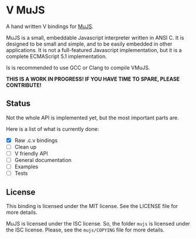 # V MuJS

A hand written V bindings for [MuJS](https://mujs.com/).

MuJS is a small, embeddable Javascript interpreter written in ANSI C. It is
designed to be small and simple, and to be easily embedded in other applications.
It is not a full-featured Javascript implementation, but it is a complete
ECMAScript 5.1 implementation.

Is is recommended to use GCC or Clang to compile VMuJS.

**THIS IS A WORK IN PROGRESS! IF YOU HAVE TIME TO SPARE, PLEASE CONTRIBUTE!**

## Status

Not the whole API is implemented yet, but the most important parts are.

Here is a list of what is currently done:
- [x] Raw .c.v bindings
- [ ] Clean up
- [ ] V friendly API
- [ ] General documentation
- [ ] Examples
- [ ] Tests

## License
This binding is licensed under the MIT license. See the LICENSE file for
more details.

MuJS is licensed under the ISC license. So, the folder `mujs` is licensed under
the ISC license. Please, see the `mujs/COPYING` file for more details.
